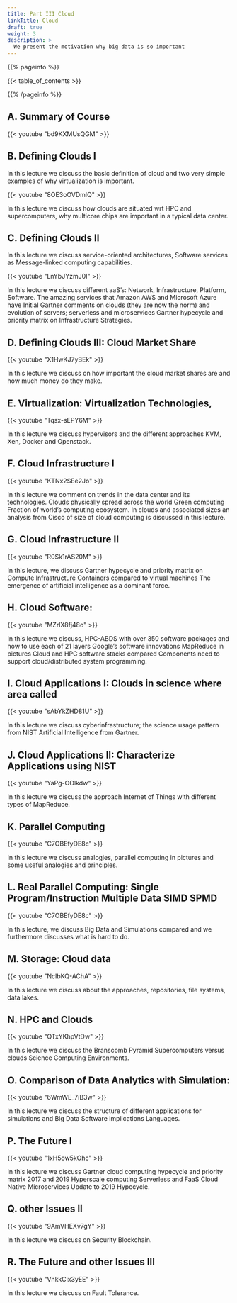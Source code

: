 ```yaml
---
title: Part III Cloud
linkTitle: Cloud
draft: true
weight: 3
description: >
  We present the motivation why big data is so important
---
```


{{% pageinfo %}}

{{< table_of_contents >}}

{{% /pageinfo %}}


## A. Summary of Course 

{{< youtube "bd9KXMUsQGM" >}}

## B. Defining Clouds I

In this lecture we discuss the basic definition of cloud and two very
simple examples of why virtualization is important.


{{< youtube "8OE3oOVDmlQ" >}}

In this lecture we discuss how clouds are situated wrt HPC and supercomputers, why multicore chips are important
in a typical data center.

## C. Defining Clouds II

In this lecture we discuss service-oriented architectures, Software services as Message-linked computing capabilities.


{{< youtube "LnYbJYzmJ0I" >}}

In this lecture we discuss different aaS’s: Network, Infrastructure, Platform, Software.
The amazing services that Amazon AWS and Microsoft Azure have Initial Gartner comments on clouds (they are now the norm) and evolution of servers; serverless and microservices
Gartner hypecycle and priority matrix on Infrastructure Strategies.

## D. Defining Clouds III: Cloud Market Share


{{< youtube "X1HwKJ7yBEk" >}}

In this lecture we discuss on how important the cloud market shares are and how much money do they make.  

## E. Virtualization: Virtualization Technologies,


{{< youtube "Tqsx-sEPY6M" >}}

In this lecture we discuss hypervisors and the different approaches KVM, Xen, Docker and Openstack. 

## F. Cloud Infrastructure I


{{< youtube "KTNx2SEe2Jo" >}}

In this lecture we comment on trends in the data center and its technologies.
Clouds physically spread across the world Green computing Fraction of world’s computing
ecosystem. In clouds and associated sizes an analysis from Cisco of size of cloud
computing is discussed in this lecture. 

## G. Cloud Infrastructure II


{{< youtube "R0Sk1rAS20M" >}}

In this lecture, we discuss Gartner hypecycle and priority matrix on Compute Infrastructure Containers
compared to virtual machines The emergence of artificial intelligence as a dominant force.

## H. Cloud Software: 


{{< youtube "MZrlX8fj48o" >}}

In this lecture we discuss, HPC-ABDS with over 350 software packages and how to use each of 21
layers Google’s software innovations MapReduce in pictures Cloud and HPC software stacks compared Components need to support cloud/distributed system programming.

## I. Cloud Applications I: Clouds in science where area called


{{< youtube "sAbYkZHD81U" >}}

In this lecture we discuss cyberinfrastructure; the science usage pattern from NIST Artificial Intelligence
from Gartner. 

## J. Cloud Applications II: Characterize Applications using NIST


{{< youtube "YaPg-OOlkdw" >}}

In this lecture we discuss the approach Internet of Things with different types of MapReduce. 

## K. Parallel Computing


{{< youtube "C7OBEfyDE8c" >}}

In this lecture we discuss analogies, parallel computing in pictures and some useful analogies and principles.

## L. Real Parallel Computing: Single Program/Instruction Multiple Data SIMD SPMD


{{< youtube "C7OBEfyDE8c" >}}

In this lecture, we discuss Big Data and Simulations compared and we furthermore discusses what is hard to do.   

## M. Storage: Cloud data


{{< youtube "NcIbKQ-AChA" >}}

In this lecture we discuss about the approaches, repositories, file systems, data lakes. 

## N. HPC and Clouds


{{< youtube "QTxYKhpVtDw" >}}

In this lecture we discuss the Branscomb Pyramid Supercomputers versus clouds Science Computing Environments. 

## O. Comparison of Data Analytics with Simulation: 


{{< youtube "6WmWE_7iB3w" >}}

In this lecture we discuss the structure of different applications for simulations and Big Data Software
implications Languages. 

## P. The Future I


{{< youtube "1xH5ow5kOhc" >}}

In this lecture we discuss Gartner cloud computing hypecycle and priority matrix 2017 and 2019 Hyperscale
computing Serverless and FaaS Cloud Native Microservices Update to 2019 Hypecycle. 

## Q. other Issues II


{{< youtube "9AmVHEXv7gY" >}}

In this lecture we discuss on Security Blockchain. 

## R. The Future and other Issues III


{{< youtube "VnkkCix3yEE" >}}

In this lecture we discuss on Fault Tolerance.

